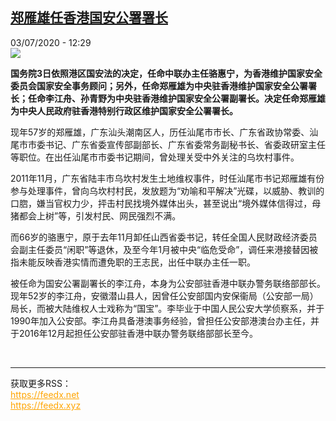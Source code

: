 <!--1593777309000-->
[郑雁雄任香港国安公署署长](http://www.rfi.fr//cn/%E6%B8%AF%E6%BE%B3%E5%8F%B0/20200703-%E5%89%8D%E4%B9%8C%E5%9D%8E%E6%9D%91%E4%B9%A6%E8%AE%B0%E9%83%91%E9%9B%81%E9%9B%84%E4%BB%BB%E9%A6%99%E6%B8%AF%E5%9B%BD%E5%AE%89%E5%85%AC%E7%BD%B2%E7%BD%B2%E9%95%BF)
------

<div>03/07/2020 - 12:29</div><img src="https://s.rfi.fr/media/display/fcc595e6-bd17-11ea-a1b3-005056bff430/w:310/p:16x9/HK0703-2.jpg"><p><strong>国务院3日依照港区国安法的决定，任命中联办主任骆惠宁，为香港维护国家安全委员会国家安全事务顾问；另外，任命郑雁雄为中央驻香港维护国家安全公署署长；任命李江舟、孙青野为中央驻香港维护国家安全公署副署长。决定任命郑雁雄为中央人民政府驻香港特别行政区维护国家安全公署署长。</strong></p><div class="t-content__body u-clearfix"><div class="m-interstitial"></div><p>现年57岁的郑雁雄，广东汕头潮南区人，历任汕尾市市长、广东省政协常委、汕尾市市委书记、广东省委宣传部副部长、广东省委常务副秘书长、省委政研室主任等职位。在出任汕尾市市委书记期间，曾处理关受中外关注的乌坎村事件。</p><p>2011年11月，广东省陆丰市乌坎村发生土地维权事件，时任汕尾市书记郑雁雄有份参与处理事件，曾向乌坎村村民，发放题为“劝喻和平解决”光碟，以威胁、教训的口脗，嫌当官权力少，抨击村民找境外媒体出头，甚至说出“境外媒体信得过，母猪都会上树”等，引发村民、网民强烈不满。</p><p>而66岁的骆惠宁，原于去年11月卸任山西省委书记，转任全国人民财政经济委员会副主任委员“闲职”等退休，及至今年1月被中央“临危受命”，调任来港接替因被指未能反映香港实情而遭免职的王志民，出任中联办主任一职。</p><p>被任命为国安公署副署长的李江舟，本身为公安部驻香港中联办警务联络部部长。现年52岁的李江舟，安徽潜山县人，因曾任公安部国内安保衞局（公安部一局）局长，而被大陆维权人士戏称为“国宝”。李毕业于中国人民公安大学侦察系，并于1990年加入公安部。李江舟具备港澳事务经验，曾担任公安部港澳台办主任，并于2016年12月起担任公安部驻香港中联办警务联络部部长至今。</p><div class="o-self-promo o-self-promo--nl o-self-promo--hidden" data-selfpromo-newsletter></div><div class="o-self-promo o-self-promo--app o-self-promo--hidden" data-selfpromo-app></div></div><br><hr><div>获取更多RSS：<br><a href="https://feedx.net" style="color:orange" target="_blank">https://feedx.net</a> <br><a href="https://feedx.xyz" style="color:orange" target="_blank">https://feedx.xyz</a><br></div>
